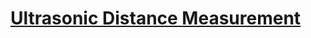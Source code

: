 # [Ultrasonic Distance Measurement](http://www.nxtprograms.com/NXT2/multi-bot/ultrasonic.html#Distance)
